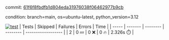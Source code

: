 commit: [61f6f8fbdfb1d804eda31976038f06462977b9cb](https://github.com/rcmdnk/boto3-session/tree/61f6f8fbdfb1d804eda31976038f06462977b9cb)

condition: branch=main, os=ubuntu-latest, python_version=3.12

[![test](https://github.com/rcmdnk/boto3-session/actions/workflows/test.yml/badge.svg)](https://github.com/rcmdnk/boto3-session/actions/runs/14457134465)
| Tests | Skipped | Failures | Errors | Time |
| ----- | ------- | -------- | -------- | ------------------ |
| 2 | 0 :zzz: | 0 :x: | 0 :fire: | 2.326s :stopwatch: |

